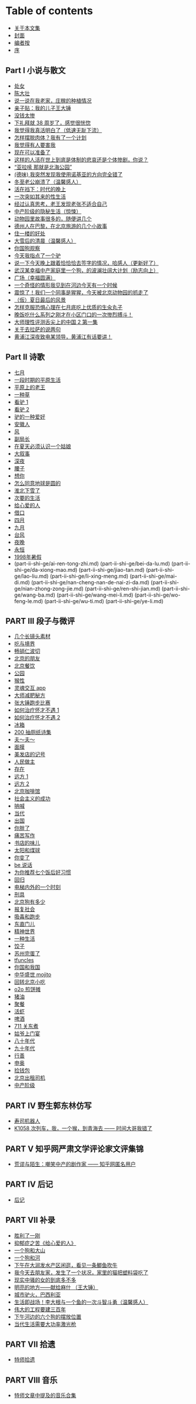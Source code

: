 # Table of contents

* [关于本文集](README.md)
* [封面](cover.md)
* [编者按](bian-zhe-an.md)
* [序](xu.md)

## Part I 小说与散文

* [处女](parti-xiao-shuo-yu-san-wen/chu-nv.md)
* [陈大壮](parti-xiao-shuo-yu-san-wen/chen-da-zhuang.md)
* [说一说在我老家，庄稼的种植情况](parti-xiao-shuo-yu-san-wen/shuo-yi-shuo-zai-wo-lao-jia-zhuang-jia-de-zhong-zhi-qing-kuang.md)
* [亲子贴：我的儿子王大锤](parti-xiao-shuo-yu-san-wen/qin-zi-tie-wo-de-er-zi-wang-da-chui.md)
* [没钱太惨](parti-xiao-shuo-yu-san-wen/mei-qian-tai-can.md)
* [下礼拜就 38 周岁了，感觉很恍惚](parti-xiao-shuo-yu-san-wen/xia-li-bai-jiu-38-zhou-sui-le-gan-jue-hen-huang.md)
* [我觉得我真活明白了（低速无耻下流）](parti-xiao-shuo-yu-san-wen/wo-jue-de-wo-zhen-huo-ming-bai-le-di-su-wu-chi-xia-liu.md)
* [怎样摆脱肉体？我有了一个计划](parti-xiao-shuo-yu-san-wen/zen-yang-bai-tuo-rou-ti-wo-you-le-yi-ge-ji-hua.md)
* [我觉得有人要害我](parti-xiao-shuo-yu-san-wen/wo-jue-de-you-ren-yao-hai-wo.md)
* [现在可以准备了](parti-xiao-shuo-yu-san-wen/xian-zai-ke-yi-zhun-bei-le.md)
* [这样的人活在世上到底是体制的悲哀还是个体惨剧，你说？](parti-xiao-shuo-yu-san-wen/zhe-yang-de-ren-huo-zai-shi-shang-dao-di-shi-ti-zhi-de-bei-ai-hai-shi-ge-ti-can-ju-ni-shuo.md)
* [“亚拉嗦 那就是北海公园”](parti-xiao-shuo-yu-san-wen/ya-la-suo-na-jiu-shi-bei-hai-gong-yuan.md)
* [(德味) 我突然发现我使用诺基亚的方向完全错了](parti-xiao-shuo-yu-san-wen/de-wei-wo-tu-ran-fa-xian-wo-shi-yong-nuo-ji-ya-de-fang-xiang-wan-quan-cuo-le.md)
* [冬至老公崩溃了（温馨感人）](parti-xiao-shuo-yu-san-wen/dong-zhi-lao-gong-beng-kui-le-wen-gan-ren.md)
* [活在裆下：时代的晚上](parti-xiao-shuo-yu-san-wen/huo-zai-dang-xia-shi-dai-de-wan-shang.md)
* [一次突如其来的性生活](parti-xiao-shuo-yu-san-wen/yi-ci-tu-ru-qi-lai-de-xing-sheng-huo.md)
* [经过认真思考，老王发现老张不适合自己](parti-xiao-shuo-yu-san-wen/jing-guo-ren-zhen-si-kao-lao-wang-fa-xian-lao-zhang-bu-shi-he-zi-ji.md)
* [中产阶级的隐秘生活（惊悚）](parti-xiao-shuo-yu-san-wen/zhong-chan-jie-ji-de-yin-mi-sheng-huo-jing.md)
* [动物园里故事很多的，随便讲几个](parti-xiao-shuo-yu-san-wen/dong-wu-yuan-li-gu-shi-hen-duo-de-sui-bian-jiang-ji-ge.md)
* [德州人在巴黎，在北京旅游的几个小故事](parti-xiao-shuo-yu-san-wen/de-zhou-ren-zai-ba-li-zai-bei-jing-lv-you-de-ji-ge-xiao-gu-shi.md)
* [住一楼的好处](parti-xiao-shuo-yu-san-wen/zhu-yi-lou-de-hao-chu.md)
* [大雪后的清晨（温馨感人）](parti-xiao-shuo-yu-san-wen/da-xue-hou-de-qing-chen-wen-xin-gan-ren.md)
* [你国狗观察](parti-xiao-shuo-yu-san-wen/ni-guo-gou-guan-cha.md)
* [今天我指点了一个驴](parti-xiao-shuo-yu-san-wen/jin-tian-wo-zhi-dian-le-yi-ge-lv.md)
* [说一下今天晚上跟着恰恰恰去签字的情况，哈感人（更新好了）](parti-xiao-shuo-yu-san-wen/shuo-yi-xia-jin-tian-wan-shang-gen-zhe-qia-qia-qia-qu-qian-zi-de-qing-kuang-ha-gan-ren-geng-xin-hao.md)
* [武汉某幸福中产家庭里一个狗，的波澜壮阔大计划（励志向上）](parti-xiao-shuo-yu-san-wen/wu-han-mou-xing-fu-zhong-chan-jia-ting-li-yi-ge-gou-de-bo-lan-zhuang-kuo-da-ji-hua-li-zhi-xiang-shan.md)
* [广场（幸福圆满）](parti-xiao-shuo-yu-san-wen/guang-chang-xing-fu-yuan-man.md)
* [一个奇怪的情形我见到在河边今天有一个时候](parti-xiao-shuo-yu-san-wen/yi-ge-qi-guai-de-qing-xing-wo-jian-dao-zai-he-bian-jin-tian-you-yi-ge-shi-hou.md)
* [震惊了！我们一个同事是猩猩，今天被北京动物园的抓走了](parti-xiao-shuo-yu-san-wen/zhen-jing-le-wo-men-yi-ge-tong-shi-shi-xing-xing-jin-tian-bei-bei-jing-dong-wu-yuan-de-zhua-zou-le.md)
* [（仮）夏日最后的风景](parti-xiao-shuo-yu-san-wen/xia-ri-zui-hou-de-feng-jing.md)
* [怎样克服恐惧心理在七月底吃上优质的生汆丸子](parti-xiao-shuo-yu-san-wen/zen-yang-ke-fu-kong-ju-xin-li-zai-qi-yue-di-chi-shang-you-zhi-de-sheng-wan-zi.md)
* [晚饭吃什么系列之刚才在小区门口的一次惨烈搏斗！](parti-xiao-shuo-yu-san-wen/wan-fan-chi-shen-me-xi-lie-zhi-gang-cai-zai-xiao-qu-men-kou-de-yi-ci-can-lie-bo-dou.md)
* [大师理性评测舌尖上的中国 2 第一集](parti-xiao-shuo-yu-san-wen/da-shi-li-xing-ping-ce-she-jian-shang-de-zhong-guo-2-di-yi-ji.md)
* [关于去拉萨的说两句](parti-xiao-shuo-yu-san-wen/la-sa-yi-shi.md)
* [黄浦江深夜致电某领导，黄浦江有话要讲！](parti-xiao-shuo-yu-san-wen/huang-pu-jiang-shen-ye-zhi-dian-mou-ling-dao-huang-pu-jiang-you-hua-yao-jiang.md)

## Part II 诗歌

* [七月](part-ii-shi-ge/qi-yue.md)
* [一段时期的平原生活](part-ii-shi-ge/yi-duan-shi-qi-de-ping-yuan-sheng-huo.md)
* [平原上的老王](part-ii-shi-ge/ping-yuan-shang-de-lao-wang.md)
* [一种草](part-ii-shi-ge/yi-zhong-cao.md)
* [看驴 1](part-ii-shi-ge/kan-lv-1.md)
* [看驴 2](part-ii-shi-ge/kan-lv-2.md)
* [驴的一种爱好](part-ii-shi-ge/lv-de-yi-zhong-ai-hao.md)
* [安徽人](part-ii-shi-ge/an-hui-ren.md)
* [风](part-ii-shi-ge/feng.md)
* [副局长](part-ii-shi-ge/fu-ju-chang.md)
* [在夏天必须认识一个姑娘](part-ii-shi-ge/zai-xia-tian-bi-xu-ren-shi-yi-ge-gu-niang.md)
* [大叙事](part-ii-shi-ge/da-xu-shi.md)
* [深夜](part-ii-shi-ge/shen-ye.md)
* [腰子](part-ii-shi-ge/yao-zi.md)
* [想你](part-ii-shi-ge/xiang-ni.md)
* [怎么同意地球是圆的](part-ii-shi-ge/zen-me-tong-yi-di-qiu-shi-yuan-de.md)
* [淮北下雪了](part-ii-shi-ge/huai-bei-xia-xue-le.md)
* [次要的生活](part-ii-shi-ge/ci-yao-de-sheng-huo.md)
* [给心爱的人](part-ii-shi-ge/gei-xin-ai-de-ren.md)
* [借口](part-ii-shi-ge/jie-kou.md)
* [四月](part-ii-shi-ge/si-yue.md)
* [九月](part-ii-shi-ge/jiu-yue.md)
* [台风](part-ii-shi-ge/tai-feng.md)
* [夜晚](part-ii-shi-ge/ye-wan.md)
* [永恒](part-ii-shi-ge/yong-heng.md)
* [1998年暑假](part-ii-shi-ge/1998-nian-shu-jia.md)
* [](part-ii-shi-ge/ai-ni-yi-wan-nian.md)
(part-ii-shi-ge/ai-ren-tong-zhi.md)
(part-ii-shi-ge/bei-da-lu.md)
(part-ii-shi-ge/da-xiong-mao.md)
(part-ii-shi-ge/jiao-tan.md)
(part-ii-shi-ge/lao-liu.md)
(part-ii-shi-ge/li-xing-meng.md)
(part-ii-shi-ge/mai-di.md)
(part-ii-shi-ge/nan-cheng-nan-de-nai-zi-da.md)
(part-ii-shi-ge/nian-zhong-zong-jie.md)
(part-ii-shi-ge/ren-shi-jian.md)
(part-ii-shi-ge/wang-ba.md)
(part-ii-shi-ge/wang-mei-li.md)
(part-ii-shi-ge/wo-feng-le.md)
(part-ii-shi-ge/wu-ti.md)
(part-ii-shi-ge/ye-li.md)

## PART III 段子与微评

* [几个长镜头素材](part-iii-duan-zi-yu-wei-ping/ji-ge-chang-jing-tou-su-cai.md)
* [吃与境界](part-iii-duan-zi-yu-wei-ping/chi-yu-jing-jie.md)
* [畅销仁波切](part-iii-duan-zi-yu-wei-ping/chang-xiao-ren-bo-qie.md)
* [北京的朋友](part-iii-duan-zi-yu-wei-ping/bei-jing-de-peng-you.md)
* [北京餐饮](part-iii-duan-zi-yu-wei-ping/bei-jing-can-yin.md)
* [公园](part-iii-duan-zi-yu-wei-ping/gong-yuan.md)
* [猴性](part-iii-duan-zi-yu-wei-ping/hou-xing.md)
* [灵魂交互 app](part-iii-duan-zi-yu-wei-ping/ling-hun-jiao-hu-app.md)
* [大师减肥秘方](part-iii-duan-zi-yu-wei-ping/da-shi-jian-fei-mi-fang.md)
* [张大锤跑步比赛](part-iii-duan-zi-yu-wei-ping/zhang-da-chui-pao-bu-bi-sai.md)
* [如何治疗怀才不遇 1](part-iii-duan-zi-yu-wei-ping/ru-he-zhi-liao-huai-cai-bu-yu-1.md)
* [如何治疗怀才不遇 2](part-iii-duan-zi-yu-wei-ping/ru-he-zhi-liao-huai-cai-bu-yu-2.md)
* [冰箱](part-iii-duan-zi-yu-wei-ping/bing-xiang.md)
* [200 抽厕纸诗集](part-iii-duan-zi-yu-wei-ping/200-chou-ce-zhi-shi-ji.md)
* [夫～夫～](part-iii-duan-zi-yu-wei-ping/fu-fu.md)
* [面膜](part-iii-duan-zi-yu-wei-ping/mian-mo.md)
* [美发店的记号](part-iii-duan-zi-yu-wei-ping/mei-fa-dian-de-ji-hao.md)
* [人民做主](part-iii-duan-zi-yu-wei-ping/ren-min-zuo-zhu.md)
* [存在](part-iii-duan-zi-yu-wei-ping/cun-zai.md)
* [远方 1](part-iii-duan-zi-yu-wei-ping/yuan-fang-1.md)
* [远方 2](part-iii-duan-zi-yu-wei-ping/yuan-fang-2.md)
* [北京咖啡馆](part-iii-duan-zi-yu-wei-ping/bei-jing-ka-fei-guan.md)
* [社会主义的成功](part-iii-duan-zi-yu-wei-ping/she-hui-zhu-yi-de-cheng-gong.md)
* [呐喊](part-iii-duan-zi-yu-wei-ping/na-han.md)
* [当代](part-iii-duan-zi-yu-wei-ping/dang-dai.md)
* [出国](part-iii-duan-zi-yu-wei-ping/chu-guo.md)
* [你胖了](part-iii-duan-zi-yu-wei-ping/ni-pang-liao.md)
* [痛苦写作](part-iii-duan-zi-yu-wei-ping/tong-ku-xie-zuo.md)
* [书店的味儿](part-iii-duan-zi-yu-wei-ping/shu-dian-de-wei-er.md)
* [太阳和煤球](part-iii-duan-zi-yu-wei-ping/tai-yang-he-mei-qiu.md)
* [你变了](part-iii-duan-zi-yu-wei-ping/ni-bian-liao.md)
* [be 说话](part-iii-duan-zi-yu-wei-ping/be-shuo-hua.md)
* [为你推荐七个饭后好习惯](part-iii-duan-zi-yu-wei-ping/wei-ni-tui-jian-qi-ge-fan-hou-hao-xi-guan.md)
* [回归](part-iii-duan-zi-yu-wei-ping/hui-gui.md)
* [电梯内外的一个时刻](part-iii-duan-zi-yu-wei-ping/dian-ti-nei-wai-de-yi-ge-shi-ke.md)
* [刑具](part-iii-duan-zi-yu-wei-ping/xing-ju.md)
* [北京狗有多少](part-iii-duan-zi-yu-wei-ping/bei-jing-gou-you-duo-shao.md)
* [报复社会](part-iii-duan-zi-yu-wei-ping/bao-fu-she-hui.md)
* [吸毒和跑步](part-iii-duan-zi-yu-wei-ping/xi-du-he-pao-bu.md)
* [东直门儿](part-iii-duan-zi-yu-wei-ping/dong-zhi-men-er.md)
* [精神世界](part-iii-duan-zi-yu-wei-ping/jing-shen-shi-jie.md)
* [一种生活](part-iii-duan-zi-yu-wei-ping/yi-zhong-sheng-huo.md)
* [饺子](part-iii-duan-zi-yu-wei-ping/jiao-zi.md)
* [苏州完蛋了](part-iii-duan-zi-yu-wei-ping/su-zhou-wan-dan-liao.md)
* [tfuncles](part-iii-duan-zi-yu-wei-ping/tfuncles.md)
* [你国和我国](part-iii-duan-zi-yu-wei-ping/ni-guo-he-wo-guo.md)
* [中华盛世 mojito](part-iii-duan-zi-yu-wei-ping/zhong-hua-sheng-shi-mojito.md)
* [回转北京小吃](part-iii-duan-zi-yu-wei-ping/hui-zhuan-bei-jing-xiao-chi.md)
* [o2o 煎饼摊](part-iii-duan-zi-yu-wei-ping/o2o-jian-bing-tan.md)
* [猪油](part-iii-duan-zi-yu-wei-ping/zhu-you.md)
* [聚餐](part-iii-duan-zi-yu-wei-ping/ju-can.md)
* [活虾](part-iii-duan-zi-yu-wei-ping/huo-xia.md)
* [啤酒](part-iii-duan-zi-yu-wei-ping/pi-jiu.md)
* [711 关东煮](part-iii-duan-zi-yu-wei-ping/711-guan-dong-zhu.md)
* [姑爷上门宴](part-iii-duan-zi-yu-wei-ping/gu-ye-shang-men-yan.md)
* [八十年代](part-iii-duan-zi-yu-wei-ping/ba-shi-nian-dai.md)
* [九十年代](part-iii-duan-zi-yu-wei-ping/jiu-shi-nian-dai.md)
* [行善](part-iii-duan-zi-yu-wei-ping/xing-shan.md)
* [申奥](part-iii-duan-zi-yu-wei-ping/shen-ao.md)
* [捡钱包](part-iii-duan-zi-yu-wei-ping/jian-qian-bao.md)
* [北京出租司机](part-iii-duan-zi-yu-wei-ping/bei-jing-chu-zu-si-ji.md)
* [中产阶级](part-iii-duan-zi-yu-wei-ping/zhong-chan-jie-ji.md)

## PART IV 野生郭东林仿写

* [寿司机器人](part-iv-ye-sheng-guo-dong-lin-fang-xie/shou-si-ji-qi-ren.md)
* [K1058 次列车，我，一个猴，到青海去 —— 时间大哥我错了](part-iv-ye-sheng-guo-dong-lin-fang-xie/k1058.md)

## PART V 知乎网严肃文学评论家文评集锦

* [荒谬与陌生：嘲笑中产的剧作家 —— 知乎网匿名用户](partv-zhi-hu-wang-yan-su-wen-xue-ping-lun-jia-wen-ping-ji-jin/huang-miu-yu-mo-sheng.md)

## PART IV 后记

* [后记](part-iv-hou-ji/hou-ji.md)

## PART VII 补录

* [胜利了一刚](part-vii-bu-lu/sheng-li-le-yi-gang.md)
* [抑郁症之苦《给心爱的人》](part-vii-bu-lu/yi-yu-zheng-zhi-ku-gei-xin-ai-de-ren.md)
* [一个狗和大山](part-vii-bu-lu/yi-ge-gou-he-da-shan.md)
* [一个狗和河](part-vii-bu-lu/yi-ge-gou-he-he.md)
* [下午在大润发水产区闲逛，看见一条鲫鱼吹牛](part-vii-bu-lu/da-run-fa.md)
* [我今天去朋友家，发生了一个状况，家里的猫把塑料袋吃了](part-vii-bu-lu/wo-jin-tian-qu-peng-you-jia-fa-sheng-le-yi-ge-zhuang-kuang-jia-li-de-mao-ba-su-liao-dai-chi-le.md)
* [现实中骚的女的到底多不多](part-vii-bu-lu/xian-shi-zhong-sao-de-nv-de-dao-di-duo-bu-duo.md)
* [明亮的地方——献给麻什 （王大锤）](part-vii-bu-lu/ming-liang-de-di-fang.md)
* [城市驴火，巴西利亚](part-vii-bu-lu/cheng-shi-lv-huo.md)
* [生活即战场！李大根与一个鱼的一次斗智斗勇（温馨感人）](part-vii-bu-lu/sheng-huo-ji-zhan-chang.md)
* [伟大的工程要建三百年](part-vii-bu-lu/wei-da-de-gong-cheng.md)
* [下午河边的六个狗的摆放位置](part-vii-bu-lu/xia-wu-he-bian-de-liu-ge-gou-de-bai-fang-wei-zhi.md)
* [当代生活需要大功率激光枪](part-vii-bu-lu/dang-dai-sheng-huo-xu-yao-da-gong-shuai-ji-guang-qiang.md)

## PART VII 拾遗

* [特师拾遗](part-vii-shi-yi/te-shi-shi-yi.md)

## PART VIII 音乐

* [特师文章中提及的音乐合集](part-viii-yinyue/he-ji.md)
